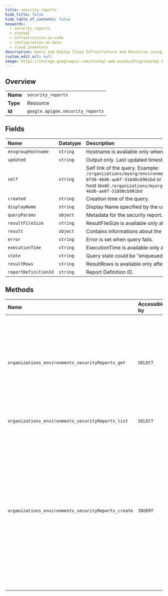 ```yaml
---
title: security_reports
hide_title: false
hide_table_of_contents: false
keywords:
  - security_reports
  - stackql
  - infrastructure-as-code
  - configuration-as-data
  - cloud inventory
description: Query and Deploy Cloud Infrastructure and Resources using SQL
custom_edit_url: null
image: https://storage.googleapis.com/stackql-web-assets/blog/stackql-blog-post-featured-image.png
---
```

  
    

## Overview
<table><tbody>
<tr><td><b>Name</b></td><td><code>security_reports</code></td></tr>
<tr><td><b>Type</b></td><td>Resource</td></tr>
<tr><td><b>Id</b></td><td><code>google.apigee.security_reports</code></td></tr>
</tbody></table>

## Fields
| Name | Datatype | Description |
|:-----|:---------|:------------|
| `envgroupHostname` | `string` | Hostname is available only when query is executed at host level. |
| `updated` | `string` | Output only. Last updated timestamp for the query. |
| `self` | `string` | Self link of the query. Example: `/organizations/myorg/environments/myenv/securityReports/9cfc0d85-0f30-46d6-ae6f-318d0cb961bd` or following format if query is running at host level: `/organizations/myorg/hostSecurityReports/9cfc0d85-0f30-46d6-ae6f-318d0cb961bd` |
| `created` | `string` | Creation time of the query. |
| `displayName` | `string` | Display Name specified by the user. |
| `queryParams` | `object` | Metadata for the security report. |
| `resultFileSize` | `string` | ResultFileSize is available only after the query is completed. |
| `result` | `object` | Contains informations about the security report results. |
| `error` | `string` | Error is set when query fails. |
| `executionTime` | `string` | ExecutionTime is available only after the query is completed. |
| `state` | `string` | Query state could be "enqueued", "running", "completed", "failed". |
| `resultRows` | `string` | ResultRows is available only after the query is completed. |
| `reportDefinitionId` | `string` | Report Definition ID. |
## Methods
| Name | Accessible by | Required Params | Description |
|:-----|:--------------|:----------------|:------------|
| `organizations_environments_securityReports_get` | `SELECT` | `name` | Get security report status If the query is still in progress, the `state` is set to "running" After the query has completed successfully, `state` is set to "completed" |
| `organizations_environments_securityReports_list` | `SELECT` | `parent` | Return a list of Security Reports |
| `organizations_environments_securityReports_create` | `INSERT` | `parent` | Submit a report request to be processed in the background. If the submission succeeds, the API returns a 200 status and an ID that refer to the report request. In addition to the HTTP status 200, the `state` of "enqueued" means that the request succeeded. |

